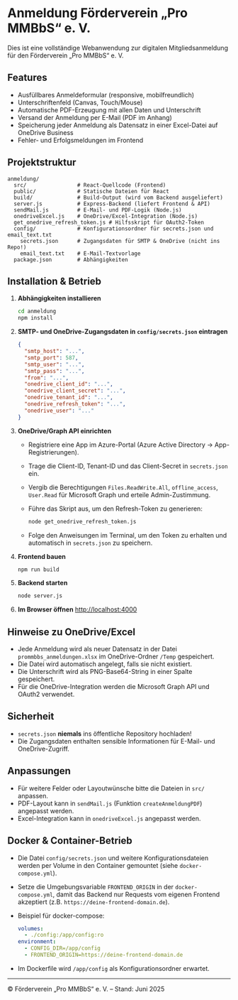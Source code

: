 # Anmeldung Förderverein „Pro MMBbS“ e. V.

Dies ist eine vollständige Webanwendung zur digitalen Mitgliedsanmeldung für den Förderverein „Pro MMBbS“ e. V.

## Features

- Ausfüllbares Anmeldeformular (responsive, mobilfreundlich)
- Unterschriftenfeld (Canvas, Touch/Mouse)
- Automatische PDF-Erzeugung mit allen Daten und Unterschrift
- Versand der Anmeldung per E-Mail (PDF im Anhang)
- Speicherung jeder Anmeldung als Datensatz in einer Excel-Datei auf OneDrive Business
- Fehler- und Erfolgsmeldungen im Frontend

## Projektstruktur

```text
anmeldung/
  src/                # React-Quellcode (Frontend)
  public/             # Statische Dateien für React
  build/              # Build-Output (wird vom Backend ausgeliefert)
  server.js           # Express-Backend (liefert Frontend & API)
  sendMail.js         # E-Mail- und PDF-Logik (Node.js)
  onedriveExcel.js    # OneDrive/Excel-Integration (Node.js)
  get_onedrive_refresh_token.js # Hilfsskript für OAuth2-Token
  config/             # Konfigurationsordner für secrets.json und email_text.txt
    secrets.json      # Zugangsdaten für SMTP & OneDrive (nicht ins Repo!)
    email_text.txt    # E-Mail-Textvorlage
  package.json        # Abhängigkeiten
```

## Installation & Betrieb

1. **Abhängigkeiten installieren**

   ```bash
   cd anmeldung
   npm install
   ```

2. **SMTP- und OneDrive-Zugangsdaten in `config/secrets.json` eintragen**

   ```json
   {
     "smtp_host": "...",
     "smtp_port": 587,
     "smtp_user": "...",
     "smtp_pass": "...",
     "from": "...",
     "onedrive_client_id": "...",
     "onedrive_client_secret": "...",
     "onedrive_tenant_id": "...",
     "onedrive_refresh_token": "...",
     "onedrive_user": "..."
   }
   ```

3. **OneDrive/Graph API einrichten**
   - Registriere eine App im Azure-Portal (Azure Active Directory → App-Registrierungen).
   - Trage die Client-ID, Tenant-ID und das Client-Secret in `secrets.json` ein.
   - Vergib die Berechtigungen `Files.ReadWrite.All`, `offline_access`, `User.Read` für Microsoft Graph und erteile Admin-Zustimmung.
   - Führe das Skript aus, um den Refresh-Token zu generieren:

     ```bash
     node get_onedrive_refresh_token.js
     ```

   - Folge den Anweisungen im Terminal, um den Token zu erhalten und automatisch in `secrets.json` zu speichern.

4. **Frontend bauen**

   ```bash
   npm run build
   ```

5. **Backend starten**

   ```bash
   node server.js
   ```

6. **Im Browser öffnen**
   [http://localhost:4000](http://localhost:4000)

## Hinweise zu OneDrive/Excel

- Jede Anmeldung wird als neuer Datensatz in der Datei `prommbbs_anmeldungen.xlsx` im OneDrive-Ordner `/Temp` gespeichert.
- Die Datei wird automatisch angelegt, falls sie nicht existiert.
- Die Unterschrift wird als PNG-Base64-String in einer Spalte gespeichert.
- Für die OneDrive-Integration werden die Microsoft Graph API und OAuth2 verwendet.

## Sicherheit

- `secrets.json` **niemals** ins öffentliche Repository hochladen!
- Die Zugangsdaten enthalten sensible Informationen für E-Mail- und OneDrive-Zugriff.

## Anpassungen

- Für weitere Felder oder Layoutwünsche bitte die Dateien in `src/` anpassen.
- PDF-Layout kann in `sendMail.js` (Funktion `createAnmeldungPDF`) angepasst werden.
- Excel-Integration kann in `onedriveExcel.js` angepasst werden.

## Docker & Container-Betrieb

- Die Datei `config/secrets.json` und weitere Konfigurationsdateien werden per Volume in den Container gemountet (siehe `docker-compose.yml`).
- Setze die Umgebungsvariable `FRONTEND_ORIGIN` in der `docker-compose.yml`, damit das Backend nur Requests vom eigenen Frontend akzeptiert (z.B. `https://deine-frontend-domain.de`).
- Beispiel für docker-compose:

  ```yml
  volumes:
    - ./config:/app/config:ro
  environment:
    - CONFIG_DIR=/app/config
    - FRONTEND_ORIGIN=https://deine-frontend-domain.de
  ```

- Im Dockerfile wird `/app/config` als Konfigurationsordner erwartet.

---
© Förderverein „Pro MMBbS“ e. V. – Stand: Juni 2025
